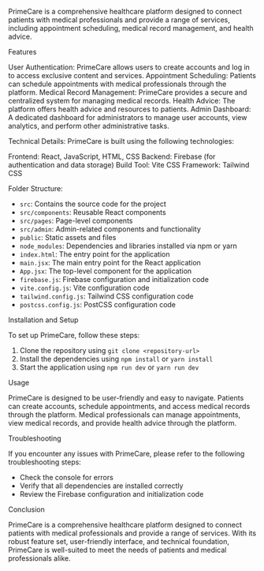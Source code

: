PrimeCare is a comprehensive healthcare platform designed to connect patients with medical professionals and provide a range of services, including appointment scheduling, medical record management, and health advice.

Features

User Authentication: PrimeCare allows users to create accounts and log in to access exclusive content and services.
Appointment Scheduling: Patients can schedule appointments with medical professionals through the platform.
Medical Record Management: PrimeCare provides a secure and centralized system for managing medical records.
Health Advice: The platform offers health advice and resources to patients.
Admin Dashboard: A dedicated dashboard for administrators to manage user accounts, view analytics, and perform other administrative tasks.

Technical Details:
PrimeCare is built using the following technologies:

Frontend: React, JavaScript, HTML, CSS
Backend: Firebase (for authentication and data storage)
Build Tool: Vite
CSS Framework: Tailwind CSS

Folder Structure:

*  `src`: Contains the source code for the project
*  `src/components`: Reusable React components
*  `src/pages`: Page-level components
*  `src/admin`: Admin-related components and functionality
*  `public`: Static assets and files
*  `node_modules`: Dependencies and libraries installed via npm or yarn
*  `index.html`: The entry point for the application
*  `main.jsx`: The main entry point for the React application
*  `App.jsx`: The top-level component for the application
*  `firebase.js`: Firebase configuration and initialization code
*  `vite.config.js`: Vite configuration code
*  `tailwind.config.js`: Tailwind CSS configuration code
*  `postcss.config.js`: PostCSS configuration code

Installation and Setup

To set up PrimeCare, follow these steps:

1. Clone the repository using `git clone <repository-url>`
2. Install the dependencies using `npm install` or `yarn install`
3. Start the application using `npm run dev` or `yarn run dev`

Usage

PrimeCare is designed to be user-friendly and easy to navigate. Patients can create accounts, schedule appointments, and access medical records through the platform. Medical professionals can manage appointments, view medical records, and provide health advice through the platform.

Troubleshooting

If you encounter any issues with PrimeCare, please refer to the following troubleshooting steps:

*  Check the console for errors
*  Verify that all dependencies are installed correctly
*  Review the Firebase configuration and initialization code

Conclusion

PrimeCare is a comprehensive healthcare platform designed to connect patients with medical professionals and provide a range of services. With its robust feature set, user-friendly interface, and technical foundation, PrimeCare is well-suited to meet the needs of patients and medical professionals alike.

